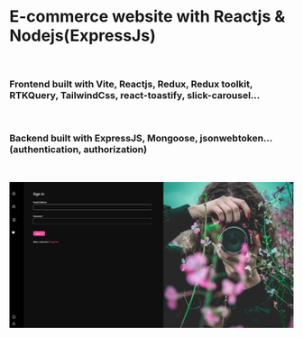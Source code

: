 <h1>E-commerce website with Reactjs & Nodejs(ExpressJs)</h1>
<br/>
<h3>Frontend built with Vite, Reactjs, Redux, Redux toolkit, RTKQuery, TailwindCss, react-toastify, slick-carousel...</h3>
<br/>
<h3>Backend built with ExpressJS, Mongoose, jsonwebtoken... (authentication, authorization)</h3>
<br />

![Login](https://github.com/anhlt1/anhStore/blob/master/uploads/signin.png)


